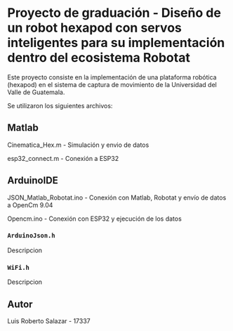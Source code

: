 # Proyecto de graduación - Diseño de un robot hexapod con servos inteligentes para su implementación dentro del ecosistema Robotat

Este proyecto consiste en la implementación de una plataforma robótica (hexapod) en el sistema de captura de movimiento de la Universidad del Valle de Guatemala.

Se utilizaron los siguientes archivos:

## Matlab

Cinematica_Hex.m - Simulación y envio de datos 

esp32_connect.m - Conexión a ESP32

## ArduinoIDE

JSON_Matlab_Robotat.ino - Conexión con Matlab, Robotat y envío de datos a OpenCm 9.04

Opencm.ino - Conexión con ESP32 y ejecución de los datos

### `ArduinoJson.h`

Descripcion

### `WiFi.h`

Descripcion

## Autor

Luis Roberto Salazar - 17337
